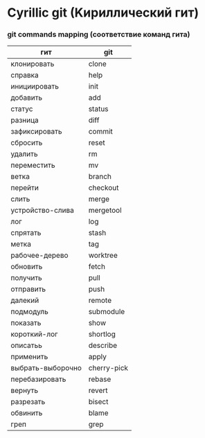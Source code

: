 # Cyrillic git (Kириллический гит)

### git commands mapping (соответствие команд гита)

| гит | git |
|---|---|
|клонировать|clone|
|справка|help|
|инициировать|init|
|добавить|add|
|статус|status|
|разница|diff|
|зафиксировать|commit|
|сбросить|reset|
|удалить|rm|
|переместить|mv|
|ветка|branch|
|перейти|checkout|
|слить|merge|
|устройство-слива|mergetool|
|лог|log|
|спрятать|stash|
|метка|tag|
|рабочее-дерево|worktree|
|обновить|fetch|
|получить|pull|
|отправить|push|
|далекий|remote|
|подмодуль|submodule|
|показать|show|
|короткий-лог|shortlog|
|описатьь|describe|
|применить|apply|
|выбрать-выборочно|cherry-pick|
|перебазировать|rebase|
|вернуть|revert|
|разрезать|bisect|
|обвинить|blame|
|греп|grep|
